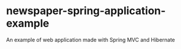 # newspaper-spring-application-example
 An example of web application made with Spring MVC and Hibernate
